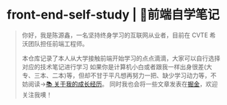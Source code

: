 <h1 align="center">front-end-self-study | 📔前端自学笔记</h1>

> 你好，我是陈源鑫，一名坚持终身学习的互联网从业者，目前在 CVTE 希沃团队担任前端工程师。
>
> 本仓库记录了本人从大学接触前端开始学习的点点滴滴，大家可以自行选择对应的技术笔记进行学习
> 如果你是计算机小白或者跟我一样出身很差(大专、三本、二本)等，但却不甘于平凡想再努力一把、缺少学习动力等，不妨阅读->[📚︎ 关于我的成长经历](《大一到秋招》.md)。
> 同时我也会将一些文章发表在[掘金](https://juejin.cn/user/1636525352423527/posts)，欢迎关注我噢！
